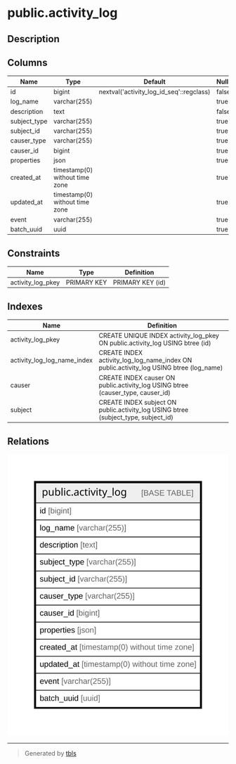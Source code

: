 # public.activity_log

## Description

## Columns

| Name | Type | Default | Nullable | Children | Parents | Comment |
| ---- | ---- | ------- | -------- | -------- | ------- | ------- |
| id | bigint | nextval('activity_log_id_seq'::regclass) | false |  |  |  |
| log_name | varchar(255) |  | true |  |  |  |
| description | text |  | false |  |  |  |
| subject_type | varchar(255) |  | true |  |  |  |
| subject_id | varchar(255) |  | true |  |  |  |
| causer_type | varchar(255) |  | true |  |  |  |
| causer_id | bigint |  | true |  |  |  |
| properties | json |  | true |  |  |  |
| created_at | timestamp(0) without time zone |  | true |  |  |  |
| updated_at | timestamp(0) without time zone |  | true |  |  |  |
| event | varchar(255) |  | true |  |  |  |
| batch_uuid | uuid |  | true |  |  |  |

## Constraints

| Name | Type | Definition |
| ---- | ---- | ---------- |
| activity_log_pkey | PRIMARY KEY | PRIMARY KEY (id) |

## Indexes

| Name | Definition |
| ---- | ---------- |
| activity_log_pkey | CREATE UNIQUE INDEX activity_log_pkey ON public.activity_log USING btree (id) |
| activity_log_log_name_index | CREATE INDEX activity_log_log_name_index ON public.activity_log USING btree (log_name) |
| causer | CREATE INDEX causer ON public.activity_log USING btree (causer_type, causer_id) |
| subject | CREATE INDEX subject ON public.activity_log USING btree (subject_type, subject_id) |

## Relations

![er](public.activity_log.svg)

---

> Generated by [tbls](https://github.com/k1LoW/tbls)
